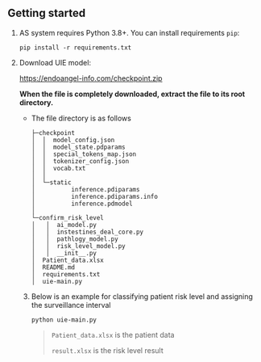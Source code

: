 ## Getting started

1. AS system requires Python 3.8+.  You can install requirements `pip`:

   ```
   pip install -r requirements.txt
   ```

2. Download UIE model:

   https://endoangel-info.com/checkpoint.zip

   **When the file is completely downloaded, extract the file to its root directory.**

   - The file directory is as follows

     ```
     ├─checkpoint
     │  │  model_config.json
     │  │  model_state.pdparams
     │  │  special_tokens_map.json
     │  │  tokenizer_config.json
     │  │  vocab.txt
     │  │
     │  └─static
     │          inference.pdiparams
     │          inference.pdiparams.info
     │          inference.pdmodel
     │
     └─confirm_risk_level
     │   │  ai_model.py
     │   │  instestines_deal_core.py
     │   │  pathlogy_model.py
     │   │  risk_level_model.py
     │   │  __init__.py
     │  Patient_data.xlsx
     │  README.md
     │  requirements.txt
     │  uie-main.py
     ```

   3. Below is an example for classifying patient risk level and assigning the surveillance interval

      ```
      python uie-main.py
      ```

      > `Patient_data.xlsx`  is  the patient data
      >
      > `result.xlsx` is the risk level result